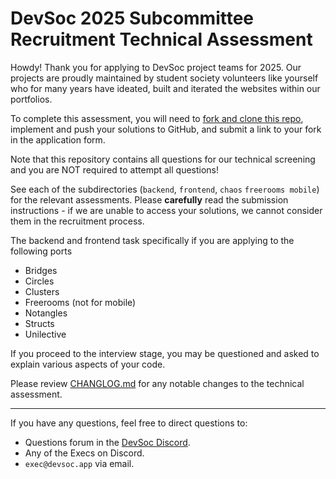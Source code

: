 # DevSoc 2025 Subcommittee Recruitment Technical Assessment

Howdy!
Thank you for applying to DevSoc project teams for 2025. Our projects are proudly maintained by student society volunteers like yourself who for many years have ideated, built and iterated the websites within our portfolios.

To complete this assessment, you will need to [fork and clone this repo](https://docs.github.com/en/pull-requests/collaborating-with-pull-requests/working-with-forks/fork-a-repo#forking-a-repository), implement and push your solutions to GitHub, and submit a link to your fork in the application form.

Note that this repository contains all questions for our technical screening and you are NOT required to attempt all questions!

See each of the subdirectories (`backend`, `frontend`, `chaos` `freerooms mobile`) for the relevant assessments. Please **carefully** read the submission instructions - if we are unable to access your solutions, we cannot consider them in the recruitment process.

The backend and frontend task specifically if you are applying to the following ports
* Bridges
* Circles
* Clusters
* Freerooms (not for mobile)
* Notangles
* Structs
* Unilective

If you proceed to the interview stage, you may be questioned and asked to explain various aspects of your code.

Please review [CHANGLOG.md](./CHANGLOG.md) for any notable changes to the technical assessment.

---

If you have any questions, feel free to direct questions to:

- Questions forum in the [DevSoc Discord](https://discord.gg/u9p34WUTcs).
- Any of the Execs on Discord.
- `exec@devsoc.app` via email.
